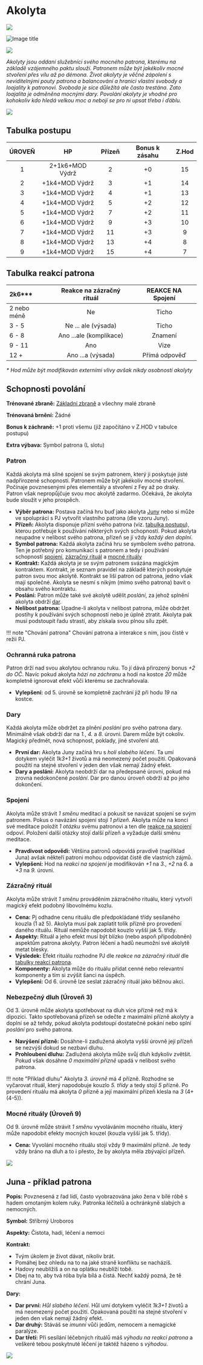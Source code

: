 # Akolyta

<img src="/assets/sep_line.png"/>

![Image title](/assets/OW/classes/Acolyte.png)

<img src="/assets/sep_line.png"/>

*Akolyty jsou oddaní služebníci svého mocného patrona, kterému na základě vzájemného paktu slouží. Patronem může být jakékoliv mocné stvoření přes vílu až po démona. Život akolyty je věčné zápolení s neviditelnými pouty patrona a balancování a hranici vlastní svobody a loajality k patronovi. Svoboda je sice důležitá ale často trestána. Zato loajalita je odměněna mocnými dary. Povolání akolyty je vhodné pro kohokoliv kdo hledá velkou moc a nebojí se pro ni upsat třeba i ďáblu.*

<img src="/assets/sep_line.png"/>

## Tabulka postupu

| ÚROVEŇ |       HP        | Přízeň | Bonus k zásahu | Z.Hod |
| :----: | :-------------: | :----: | :------------: | :---: |
|   1    | 2+1k6+MOD Výdrž |   2    |       +0       |  15   |
|   2    | +1k4+MOD Výdrž  |   3    |       +1       |  14   |
|   3    | +1k4+MOD Výdrž  |   4    |       +1       |  13   |
|   4    | +1k4+MOD Výdrž  |   5    |       +2       |  12   |
|   5    | +1k4+MOD Výdrž  |   7    |       +2       |  11   |
|   6    | +1k4+MOD Výdrž  |   9    |       +3       |  10   |
|   7    | +1k4+MOD Výdrž  |   11   |       +3       |   9   |
|   8    | +1k4+MOD Výdrž  |   13   |       +4       |   8   |
|   9    | +1k4+MOD Výdrž  |   15   |       +4       |   7   |

## Tabulka reakcí patrona

| 2k6*\**     | Reakce na zázračný rituál | REAKCE NA Spojení |
| :---------- | :-----------------------: | :---------------: |
| 2 nebo méně |            Ne             |       Ticho       |
| 3 - 5       |    Ne ... ale (výsada)    |       Ticho       |
| 6 - 8       |  Ano ...ale (komplikace)  |      Znamení      |
| 9 - 11      |            Ano            |       Vize        |
| 12 +        |     Ano ...a (výsada)     |   Přímá odpověď   |

*\* Hod může být modifikován externími vlivy avšak nikdy osobností akolyty*

## Schopnosti povolání

**Trénované zbraně:** [Základní zbraně](/Gear/#zakladni-zbrane) a všechny malé zbraně

**Trénovaná brnění:** Žádné

**Bonus k záchraně:** +1 proti všemu (již započítáno v Z.HOD v tabulce postupu)

**Extra výbava:** Symbol patrona (L slotu)

### Patron

Každá akolyta má silné spojení se svým patronem, který ji poskytuje jisté nadpřirozené schopnosti. Patronem může být jakékoliv mocné stvoření. Počínaje povznesenými přes elementály a stvoření z Fey až po draky. Patron však nepropůjčuje svou moc akolytě zadarmo. Očekává, že akolyta bude sloužit v jeho prospěch.

- **Výběr patrona:** Postava začíná hru buď jako akolyta [Juny](/Zasazení%20%28Žánry%29/Starý%20svět%20%28Fantasy%29/Povolání/Akolyta/#juna-priklad-patrona) nebo si může ve spolupráci s PJ vytvořit vlastního patrona (dle vzoru Juny).
- **Přízeň:** Akolyta disponuje přízní svého patrona (viz. [tabulka postupu](/Zasazení%20%28Žánry%29/Starý%20svět%20%28Fantasy%29/Povolání/Akolyta/#tabulka-postupu)), kterou potřebuje k používání některých svých schopností. Pokud akolyta neupadne v nelibost svého patrona, přízeň se jí vždy *každý den doplní*.
- **Symbol patrona:** Každá akolyta začíná hru se symbolem svého patrona. Ten je potřebný pro komunikaci s patronem a tedy i používání schopností [spojení](/Zasazení%20%28Žánry%29/Starý%20svět%20%28Fantasy%29/Povolání/Akolyta/#spojeni), [zázračný rituál](/Zasazení%20%28Žánry%29/Starý%20svět%20%28Fantasy%29/Povolání/Akolyta/#zazracny-ritual) a [mocné rituály](/Zasazení%20%28Žánry%29/Starý%20svět%20%28Fantasy%29/Povolání/Akolyta/#mocne-ritualy)
- **Kontrakt:** Každá akolyta je se svým patronem svázána magickým kontraktem. Kontrakt, je seznam pravidel na základě kterých poskytuje patron svou moc akolytě. Kontrakt se liší patron od patrona, jedno však mají společné. Akolyta se nesmí s nikým (mimo svého patrona) bavit o obsahu svého kontraktu.
- **Poslání:** Patron může také své akolytě udělit *poslání*, za jehož splnění akolyta obdrží [dar](/Zasazení%20%28Žánry%29/Starý%20svět%20%28Fantasy%29/Povolání/Akolyta/#dary).
- **Nelibost patrona:** Upadne-li akolyta v nelibost patrona, může obdržet postihy k používání svých schopností nebo je úplně ztratit. Akolyta pak musí podstoupit řadu strastí, aby získala svou plnou sílu zpět. 

!!! note "Chování patrona"
    Chování patrona a interakce s ním, jsou čistě v režii PJ.

### Ochranná ruka patrona

Patron drží nad svou akolytou ochranou ruku. To jí dává přirozený bonus *+2 do OČ*. Navíc pokud akolyta *hází na záchranu* a hodí na kostce *20* může kompletně ignorovat efekt vůči kterému se zachraňovala.

- **Vylepšení:** od 5. úrovně se kompletně zachrání již při hodu *19* na kostce.

### Dary

Každá akolyta může obdržet za plnění *poslání* pro svého patrona dary. Minimálně však obdrží dar na *1.*, *4.* a *8.* úrovni. Darem může být cokoliv. Magický předmět, nová schopnost, poklady, jiné stvoření atd.

- **První dar:** Akolyta Juny začíná hru s *holí slabého léčení*. Ta umí dotykem vyléčit *1k3+1* životů a má neomezený počet použití. Opakovaná použití na stejné stvoření v jeden den však nemají žádný efekt.
- **Dary a poslání:** Akolyta neobdrží dar na předepsané úrovni, pokud má zrovna nedokončené *poslání*. Dar pro danou úroveň obdrží až po jeho dokončení.

### Spojení

Akolyta může strávit *1 směnu* meditací a pokusit se navázat spojení se svým patronem. Pokus o navázání spojení stojí *1 přízeň*. Akolyta může na konci své meditace položit *1 otázku* svému patronovi a ten dle [reakce na spojení](/Zasazení%20%28Žánry%29/Starý%20svět%20%28Fantasy%29/Povolání/Akolyta/#tabulka-reakci-patrona) odpoví. Položení další otázky stojí další přízeň a vyžaduje další směnu meditace.

- **Pravdivost odpovědi:** Většina patronů odpovídá pravdivě (například Juna) avšak někteří patroni mohou odpovídat čistě dle vlastních zájmů.
- **Vylepšení:** Hod na *reakci na spojení* je modifikován *+1* na *3.*, *+2* na *6.* a *+3* na *9.* úrovni.

### Zázračný rituál

Akolyta může strávit *1 směnu* prováděním zázračného rituálu, který vytvoří magický efekt podobný libovolnému kozlu.

- **Cena:** Pj odhadne cenu rituálu dle předpokládané třídy sesílaného kouzla (1 až 5). Akolyta musí pak zaplatit tolik přízně pro provedení daného rituálu. Rituál nemůže napodobit kouzlo vyšší jak 5. třídy.
- **Aspekty:** Rituál a jeho efekt musí být blízko (nebo aspoň připodobněn) aspektům patrona akolyty. Patron léčení a hadů neumožní své akolytě metat blesky.
- **Výsledek:** Efekt rituálu rozhodne PJ dle *reakce na zázračný rituál* dle [tabulky reakcí patrona](/Zasazení%20%28Žánry%29/Starý%20svět%20%28Fantasy%29/Povolání/Akolyta/#tabulka-reakci-patrona).
- **Komponenty:** Akolyta může do rituálu přidat cenné nebo relevantní komponenty a tím si zvýšit šanci na úspěch.
- **Vylepšení:** Od 6. úrovně lze seslat zázračný rituál jako běžnou akci.

### Nebezpečný dluh (Úroveň 3)

Od 3. úrovně může akolyta spotřebovat na dluh více přízně než má k dipozici. Takto spotřebovaná přízeň se odečte z maximální přízně akolyty a doplní se až tehdy, pokud akolyta podstoupí dostatečné pokání nebo splní *poslání* pro svého patrona.

- **Navýšení přízně:** Dosáhne-li zadlužená akolyta vyšší úrovně její přízeň se nezvýší dokud se nezbaví dluhu.
- **Prohloubení dluhu:** Zadlužená akolyta může svůj dluh kdykoliv zvětšit. Pokud však dosáhne *0 maximální přízně* upadá v nelibost svého patrona.

!!! note "Příklad dluhu"
    Akolyta *3. úrovně* má *4* přízně. Rozhodne se vyčarovat rituál, který napodobuje kouzlo *5. třídy* a tedy stojí *5* přízně. Po provedení rituálu má akolyta *0* přízně a její maximální přízeň klesla na *3* (4+(4-5)).

### Mocné rituály (Úroveň 9)

Od 9. úrovně může strávit *1 směnu* vyvoláváním mocného rituálu, který může napodobit efekty mocných kouzel (kouzla vyšší jak 5. třídy).

- **Cena:** Vyvolání mocného rituálu stojí vždy 9 maximální přízně. Je tedy vždy bráno na dluh a to i přesto, že by akolyta měla zbývající přízeň.

<img src="/assets/sep_line.png"/>

## Juna - příklad patrona

**Popis:** Povznesená z řad lidí, často vyobrazována jako žena v bílé róbě s hadem omotaným kolem ruky. Patronka léčitelů a ochránkyně slabých a nemocných.

**Symbol:** Stříbrný Uroboros

**Aspekty:** Čistota, hadi, léčení a nemoci

**Kontrakt:**

- Tvým úkolem je život dávat, nikoliv brát.
- Pomáhej bez ohledu na to na jaké straně konfliktu se nacházíš.
- Hadovy neublížíš a on na oplátku neublíží tobě.
- Dbej na to, aby tvá róba byla bílá a čistá. Nechť každý pozná, že tě chrání Juna.

**Dary:** 

- **Dar první:** *Hůl slabého léčení*. Hůl umí dotykem vyléčit *1k3+1* životů a má neomezený počet použití. Opakovaná použití na stejné stvoření v jeden den však nemají žádný efekt.
- **Dar druhý:** Stáváš se *imunní* vůči jedům, nemocem a nemagické paralýze. 
- **Dar třetí:** Při sesílání léčebných rituálů máš *výhodu na reakci patrona* a veškeré tebou poskytnuté léčení je taktéž házeno s *výhodou*.

<img src="/assets/sep_line.png"/>
